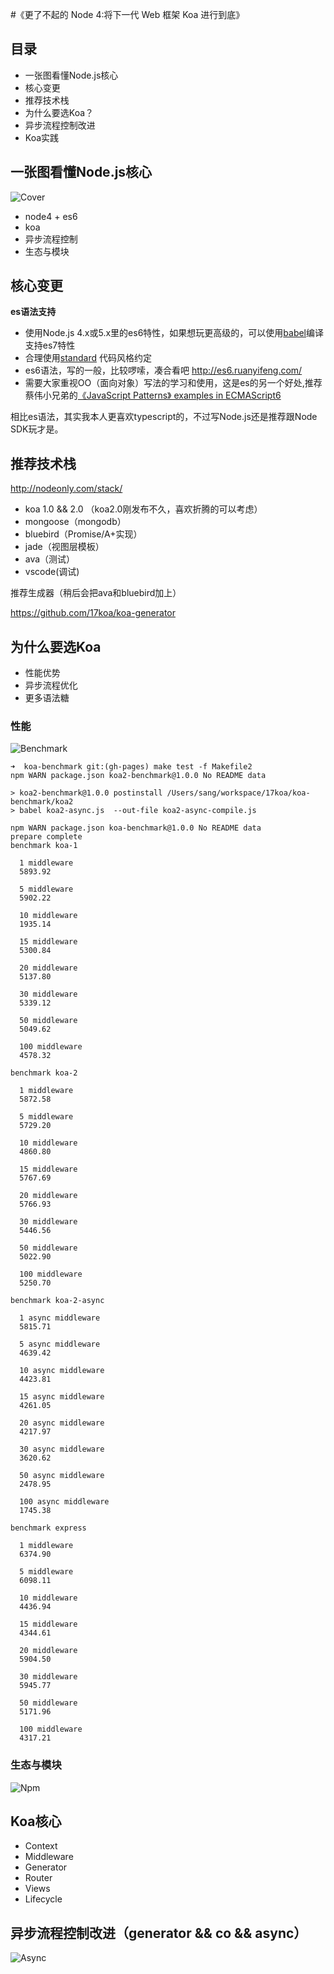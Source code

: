 #《更了不起的 Node 4:将下一代 Web 框架 Koa 进行到底》

## 目录

- 一张图看懂Node.js核心
- 核心变更
- 推荐技术栈
- 为什么要选Koa？
- 异步流程控制改进
- Koa实践

## 一张图看懂Node.js核心

![Cover](images/cover.png)

- node4 + es6
- koa
- 异步流程控制
- 生态与模块

## 核心变更

**es语法支持**

- 使用Node.js 4.x或5.x里的es6特性，如果想玩更高级的，可以使用[babel](babeljs.com)编译支持es7特性
- 合理使用[standard](https://github.com/feross/standard) 代码风格约定
- es6语法，写的一般，比较啰嗦，凑合看吧 http://es6.ruanyifeng.com/ 
- 需要大家重视OO（面向对象）写法的学习和使用，这是es的另一个好处,推荐蔡伟小兄弟的[《JavaScript Patterns》 examples in ECMAScript6](https://github.com/DavidCai1993/JsPatterns-ES6)


相比es语法，其实我本人更喜欢typescript的，不过写Node.js还是推荐跟Node SDK玩才是。

## 推荐技术栈

http://nodeonly.com/stack/

- koa 1.0 && 2.0 （koa2.0刚发布不久，喜欢折腾的可以考虑）
- mongoose（mongodb）
- bluebird（Promise/A+实现）
- jade（视图层模板）
- ava（测试）
- vscode(调试)

推荐生成器（稍后会把ava和bluebird加上）

https://github.com/17koa/koa-generator

## 为什么要选Koa

- 性能优势
- 异步流程优化
- 更多语法糖

###  性能

![Benchmark](images/benchmark.png)

```
➜  koa-benchmark git:(gh-pages) make test -f Makefile2
npm WARN package.json koa2-benchmark@1.0.0 No README data

> koa2-benchmark@1.0.0 postinstall /Users/sang/workspace/17koa/koa-benchmark/koa2
> babel koa2-async.js  --out-file koa2-async-compile.js

npm WARN package.json koa-benchmark@1.0.0 No README data
prepare complete
benchmark koa-1

  1 middleware
  5893.92

  5 middleware
  5902.22

  10 middleware
  1935.14

  15 middleware
  5300.84

  20 middleware
  5137.80

  30 middleware
  5339.12

  50 middleware
  5049.62

  100 middleware
  4578.32

benchmark koa-2

  1 middleware
  5872.58

  5 middleware
  5729.20

  10 middleware
  4860.80

  15 middleware
  5767.69

  20 middleware
  5766.93

  30 middleware
  5446.56

  50 middleware
  5022.90

  100 middleware
  5250.70

benchmark koa-2-async

  1 async middleware
  5815.71

  5 async middleware
  4639.42

  10 async middleware
  4423.81

  15 async middleware
  4261.05

  20 async middleware
  4217.97

  30 async middleware
  3620.62

  50 async middleware
  2478.95

  100 async middleware
  1745.38

benchmark express

  1 middleware
  6374.90

  5 middleware
  6098.11

  10 middleware
  4436.94

  15 middleware
  4344.61

  20 middleware
  5904.50

  30 middleware
  5945.77

  50 middleware
  5171.96

  100 middleware
  4317.21
```

###  生态与模块

![Npm](images/npm.png)


## Koa核心

  - Context
  - Middleware
  - Generator
  - Router
  - Views
  - Lifecycle

## 异步流程控制改进（generator && co && async）

![Async](images/async.png)
